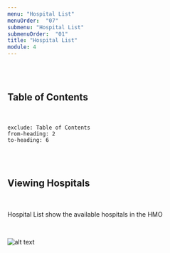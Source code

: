 ```yaml
---
menu: "Hospital List"
menuOrder:  "07"
submenu: "Hospital List"
submenuOrder:  "01"
title: "Hospital List"
module: 4
---
```


<br />
<br />

## Table of Contents

<br />

```toc
exclude: Table of Contents
from-heading: 2
to-heading: 6
```

<br />
<br />


## Viewing Hospitals
<br />

Hospital List show the available hospitals in the HMO
   

<br />

![alt text](/images/ListofHospitals.png "Title")

<br />


<!-- * Click on **Sign Up As a Content Creator** button to direct you to Sign Up page


<br />

![alt text](/images/ContentCreatorSignUp.png "Title")

<br />

 * Enter Email address
 * Click on **Verify** button to send activation link to your email


<br />

![alt text](/images/ContentProviderbtn.png "Title")

<br />

* A mail has been sent to your mail for account activation

<br />

![alt text](/images/ConfirmMail.png "Title")

<br />

* Click on the **Activate** button to activate account

<br />

![alt text](/images/EmailActivate.png "Title")

<br />

* Enter User First Name and Surname

<br />

 ![alt text](/images/ContentCreatorSignupform.png "Title")

<br />

* Enter new password, retype new password
* Click on Agree to terms and conditions
* Click on <b>SignUp</b> button to direct User to Content Creator Page
 -->



